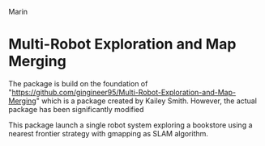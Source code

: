 Marin
# Multi-Robot Exploration and Map Merging

The package is build on the foundation of "https://github.com/gingineer95/Multi-Robot-Exploration-and-Map-Merging" which is a package created by Kailey Smith. However, the actual package has been significantly modified 

This package launch a single robot system exploring a bookstore using a nearest frontier strategy with gmapping as SLAM algorithm.

